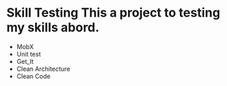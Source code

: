 # Skill Testing This a project to testing my skills abord.
- MobX
- Unit test
- Get_It
- Clean Architecture 
- Clean Code